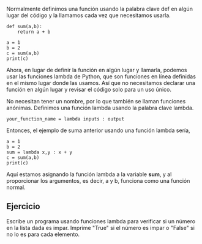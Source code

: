 Normalmente definimos una función usando la palabra clave def en algún lugar del código y la llamamos cada vez que necesitamos usarla.

    def sum(a,b):
        return a + b

    a = 1
    b = 2
    c = sum(a,b)
    print(c)

Ahora, en lugar de definir la función en algún lugar y llamarla, podemos usar las funciones lambda de Python, que son funciones en línea definidas en el mismo lugar donde las usamos. Así que no necesitamos declarar una función en algún lugar y revisar el código solo para un uso único.

No necesitan tener un nombre, por lo que también se llaman funciones anónimas. Definimos una función lambda usando la palabra clave lambda.

    your_function_name = lambda inputs : output

Entonces, el ejemplo de suma anterior usando una función lambda sería,

    a = 1
    b = 2
    sum = lambda x,y : x + y
    c = sum(a,b)
    print(c)

Aquí estamos asignando la función lambda a la variable **sum**, y al proporcionar los argumentos, es decir, a y b, funciona como una función normal.



Ejercicio
--------
Escribe un programa usando funciones lambda para verificar si un número en la lista dada es impar. Imprime "True" si el número es impar o "False" si no lo es para cada elemento.